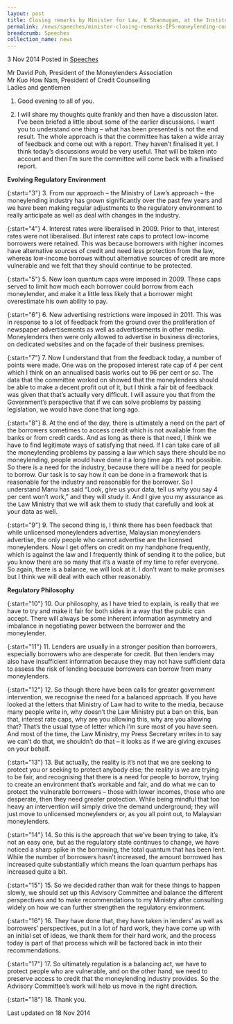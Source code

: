 ```yaml
---
layout: post
title: Closing remarks by Minister for Law, K Shanmugam, at the Institute of Policy Studies Conference on Moneylending
permalink: /news/speeches/minister-closing-remarks-IPS-moneylending-conference
breadcrumb: Speeches
collection_name: news
---
```


3 Nov 2014 Posted in [Speeches](/news/speeches)

Mr David Poh, President of the Moneylenders Association  
Mr Kuo How Nam, President of Credit Counselling  
Ladies and gentlemen  


1. Good evening to all of you. 

2. I will share my thoughts quite frankly and then have a discussion later. I’ve been briefed a little about some of the earlier discussions. I want you to understand one thing – what has been presented is not the end result. The whole approach is that the committee has taken a wide array of feedback and come out with a report. They haven’t finalised it yet. I think today’s discussions would be very useful. That will be taken into account and then I’m sure the committee will come back with a finalised report.

**Evolving Regulatory Environment** 

{:start="3"}
3. From our approach – the Ministry of Law’s approach – the moneylending industry has grown significantly over the past few years and we have been making regular adjustments to the regulatory environment to really anticipate as well as deal with changes in the industry.

{:start="4"}
4. Interest rates were liberalised in 2009. Prior to that, interest rates were not liberalised. But interest rate caps to protect low-income borrowers were retained. This was because borrowers with higher incomes have alternative sources of credit and need less protection from the law, whereas low-income borrows without alternative sources of credit are more vulnerable and we felt that they should continue to be protected. 

{:start="5"}
5. New loan quantum caps were imposed in 2009. These caps served to limit how much each borrower could borrow from each moneylender, and make it a little less likely that a borrower might overestimate his own ability to pay.

{:start="6"}
6. New advertising restrictions were imposed in 2011. This was in response to a lot of feedback from the ground over the proliferation of newspaper advertisements as well as advertisements in other media. Moneylenders then were only allowed to advertise in business directories, on dedicated websites and on the façade of their business premises.

{:start="7"}
7. Now I understand that from the feedback today, a number of points were made. One was on the proposed interest rate cap of 4 per cent which I think on an annualised basis works out to 96 per cent or so. The data that the committee worked on showed that the moneylenders should be able to make a decent profit out of it, but I think a fair bit of feedback was given that that’s actually very difficult. I will assure you that from the Government’s perspective that if we can solve problems by passing legislation, we would have done that long ago.

{:start="8"}
8. At the end of the day, there is ultimately a need on the part of the borrowers sometimes to access credit which is not available from the banks or from credit cards. And as long as there is that need, I think we have to find legitimate ways of satisfying that need. If I can take care of all the moneylending problems by passing a law which says there should be no moneylending, people would have done it a long time ago. It’s not possible. So there is a need for the industry, because there will be a need for people to borrow. Our task is to say how it can be done in a framework that is reasonable for the industry and reasonable for the borrower. So I understand Manu has said “Look, give us your data, tell us why you say 4 per cent won’t work,” and they will study it. And I give you my assurance as the Law Ministry that we will ask them to study that carefully and look at your data as well.

{:start="9"}
9. The second thing is, I think there has been feedback that while unlicensed moneylenders advertise, Malaysian moneylenders advertise, the only people who cannot advertise are the licensed moneylenders. Now I get offers on credit on my handphone frequently, which is against the law and I frequently think of sending it to the police, but you know there are so many that it’s a waste of my time to refer everyone. So again, there is a balance, we will look at it. I don’t want to make promises but I think we will deal with each other reasonably.

**Regulatory Philosophy**

{:start="10"}
10. Our philosophy, as I have tried to explain, is really that we have to try and make it fair for both sides in a way that the public can accept. There will always be some inherent information asymmetry and imbalance in negotiating power between the borrower and the moneylender.

{:start="11"}
11. Lenders are usually in a stronger position than borrowers, especially borrowers who are desperate for credit. But then lenders may also have insufficient information because they may not have sufficient data to assess the risk of lending because borrowers can borrow from many moneylenders.

{:start="12"}
12. So though there have been calls for greater government intervention, we recognise the need for a balanced approach. If you have looked at the letters that Ministry of Law had to write to the media, because many people write in, why doesn’t the Law Ministry put a ban on this, ban that, interest rate caps, why are you allowing this, why are you allowing that? That’s the usual type of letter which I’m sure most of you have seen. And most of the time, the Law Ministry, my Press Secretary writes in to say we can’t do that, we shouldn’t do that – it looks as if we are giving excuses on your behalf.

{:start="13"}
13. But actually, the reality is it’s not that we are seeking to protect you or seeking to protect anybody else; the reality is we are trying to be fair, and recognising that there is a need for people to borrow, trying to create an environment that’s workable and fair, and do what we can to protect the vulnerable borrowers – those with lower incomes, those who are desperate, then they need greater protection. While being mindful that too heavy an intervention will simply drive the demand underground; they will just move to unlicensed moneylenders or, as you all point out, to Malaysian moneylenders.

{:start="14"}
14. So this is the approach that we’ve been trying to take, it’s not an easy one, but as the regulatory state continues to change, we have noticed a sharp spike in the borrowing, the total quantum that has been lent. While the number of borrowers hasn’t increased, the amount borrowed has increased quite substantially which means the loan quantum perhaps has increased quite a bit.

{:start="15"}
15. So we decided rather than wait for these things to happen slowly, we should set up this Advisory Committee and balance the different perspectives and to make recommendations to my Ministry after consulting widely on how we can further strengthen the regulatory environment.

{:start="16"}
16. They have done that, they have taken in lenders’ as well as borrowers’ perspectives, put in a lot of hard work, they have come up with an initial set of ideas, we thank them for their hard work, and the process today is part of that process which will be factored back in into their recommendations.

{:start="17"}
17. So ultimately regulation is a balancing act, we have to protect people who are vulnerable, and on the other hand, we need to preserve access to credit that the moneylending industry provides. So the Advisory Committee’s work will help us move in the right direction.

{:start="18"}
18. Thank you.

<p class="right-side-updated">Last updated on 18 Nov 2014</p> 
